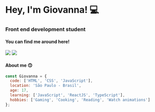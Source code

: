 <h1> Hey, I'm Giovanna! 💻</h1>
<h3> Front end development student </h3>

<h4>
You can find me around here!</h4>

<div>
  <a href="mailto:eugiovannasouza@gmail.com" target"_blank"><img src="https://img.shields.io/badge/Gmail-D14836?style=for-the-badge&logo=gmail&logoColor=white" target="_blank"></a>
  <a href="https://www.linkedin.com/in/giovanna-linda-752960205/" target"_blank"><img src="https://img.shields.io/badge/LinkedIn-0077B5?style=for-the-badge&logo=linkedin&logoColor=white" target="_blank">
  </a>
</div>

<h4>About me 🙃</h4>

``` javascript
const Giovanna = {
  code: ['HTML', 'CSS', 'JavaScript'],
  location: 'São Paulo - Brasil',
  age: 17,
  learning: ['JavaScript', 'ReactJS', 'TypeScript'],
  hobbies: ['Gaming', 'Cooking', 'Reading', 'Watch animations']
};



